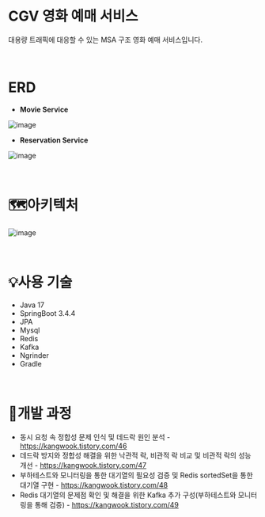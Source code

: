 # CGV 영화 예매 서비스

대용량 트래픽에 대응할 수 있는 MSA 구조 영화 예매 서비스입니다.


<br>

# ERD

- **Movie Service**

  
![image](https://github.com/user-attachments/assets/8a482b34-91e0-45ae-91e7-07bec17eca48)


- **Reservation Service**


![image](https://github.com/user-attachments/assets/e7180c75-f749-4794-b703-732c7e4a7c25)


<br>

# 🗺️아키텍처


![image](https://github.com/user-attachments/assets/c5ad366c-97ae-48da-b665-618efc14a5e9)


<br>

# 💡사용 기술


- Java 17
- SpringBoot 3.4.4
- JPA
- Mysql
- Redis
- Kafka
- Ngrinder
- Gradle
  
<br>

# 📌개발 과정


- 동시 요청 속 정합성 문제 인식 및 데드락 원인 분석 - https://kangwook.tistory.com/46
- 데드락 방지와 정합성 해결을 위한 낙관적 락, 비관적 락 비교 및 비관적 락의 성능 개선 - https://kangwook.tistory.com/47
- 부하테스트와 모니터링을 통한 대기열의 필요성 검증 및 Redis sortedSet을 통한 대기열 구현 - https://kangwook.tistory.com/48
- Redis 대기열의 문제점 확인 및 해결을 위한 Kafka 추가 구성(부하테스트와 모니터링을 통해 검증) - https://kangwook.tistory.com/49







